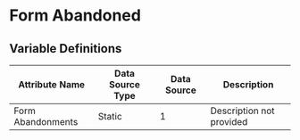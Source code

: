 # Form Abandoned

### 

## Variable Definitions

| Attribute Name|Data Source Type|Data Source|Description|
| --- | --- | --- | --- |
|Form Abandonments|Static|1|Description not provided|



